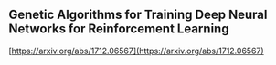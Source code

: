 ## Genetic Algorithms for Training Deep Neural Networks for Reinforcement Learning
  
  [https://arxiv.org/abs/1712.06567](https://arxiv.org/abs/1712.06567)